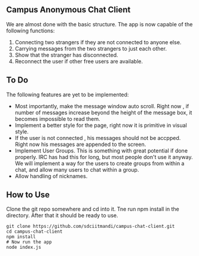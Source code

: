## Campus Anonymous Chat Client

We are almost done with the basic structure. The app is now capable of the following functions:

1. Connecting two strangers if they are not connected to anyone else.
2. Carrying messages from the two strangers to just each other.
3. Show that the stranger has disconnected.
4. Reconnect the user if other free users are available.

## To Do

The following features are yet to be implemented:

* Most importantly, make the message window auto scroll. Right now , if number of messages increase beyond the height of the message box, it becomes impossible to read them.
* Implement a better style for the page, right now it is primitive in visual style.
* If the user is not connected , his messages should not be accpped. Right now his messages are appended to the screen.
* Implement User Groups. This is something with great potential if done properly. IRC has had this for long, but most people don't use it anyway.
We will implement a way for the users to create groups from within a chat, and allow many users to chat within a group.
* Allow handling of nicknames.

## How to Use

Clone the git repo somewhere and cd into it. Tne run npm install in the directory. After that it should be ready to use.

```shell
git clone https://github.com/sdciitmandi/campus-chat-client.git
cd campus-chat-client
npm install
# Now run the app
node index.js
```
